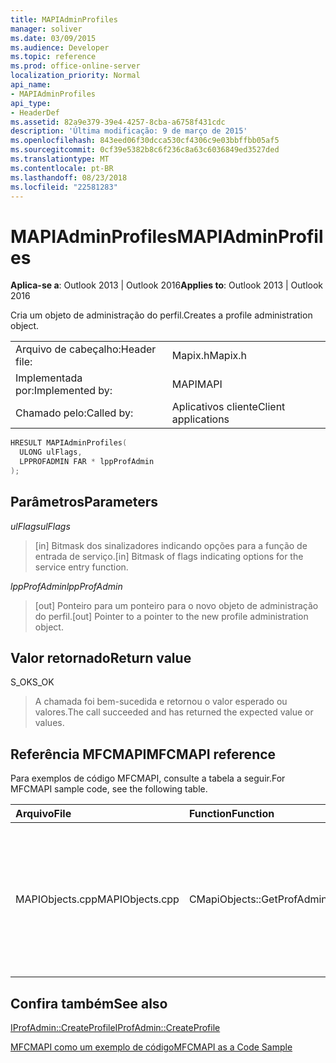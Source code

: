 ```yaml
---
title: MAPIAdminProfiles
manager: soliver
ms.date: 03/09/2015
ms.audience: Developer
ms.topic: reference
ms.prod: office-online-server
localization_priority: Normal
api_name:
- MAPIAdminProfiles
api_type:
- HeaderDef
ms.assetid: 82a9e379-39e4-4257-8cba-a6758f431cdc
description: 'Última modificação: 9 de março de 2015'
ms.openlocfilehash: 843eed06f30dcca530cf4306c9e03bbffbb05af5
ms.sourcegitcommit: 0cf39e5382b8c6f236c8a63c6036849ed3527ded
ms.translationtype: MT
ms.contentlocale: pt-BR
ms.lasthandoff: 08/23/2018
ms.locfileid: "22581283"
---
```

# <a name="mapiadminprofiles"></a><span data-ttu-id="4c113-103">MAPIAdminProfiles</span><span class="sxs-lookup"><span data-stu-id="4c113-103">MAPIAdminProfiles</span></span>

  
  
<span data-ttu-id="4c113-104">**Aplica-se a**: Outlook 2013 | Outlook 2016</span><span class="sxs-lookup"><span data-stu-id="4c113-104">**Applies to**: Outlook 2013 | Outlook 2016</span></span> 
  
<span data-ttu-id="4c113-105">Cria um objeto de administração do perfil.</span><span class="sxs-lookup"><span data-stu-id="4c113-105">Creates a profile administration object.</span></span> 
  
|||
|:-----|:-----|
|<span data-ttu-id="4c113-106">Arquivo de cabeçalho:</span><span class="sxs-lookup"><span data-stu-id="4c113-106">Header file:</span></span>  <br/> |<span data-ttu-id="4c113-107">Mapix.h</span><span class="sxs-lookup"><span data-stu-id="4c113-107">Mapix.h</span></span>  <br/> |
|<span data-ttu-id="4c113-108">Implementada por:</span><span class="sxs-lookup"><span data-stu-id="4c113-108">Implemented by:</span></span>  <br/> |<span data-ttu-id="4c113-109">MAPI</span><span class="sxs-lookup"><span data-stu-id="4c113-109">MAPI</span></span>  <br/> |
|<span data-ttu-id="4c113-110">Chamado pelo:</span><span class="sxs-lookup"><span data-stu-id="4c113-110">Called by:</span></span>  <br/> |<span data-ttu-id="4c113-111">Aplicativos cliente</span><span class="sxs-lookup"><span data-stu-id="4c113-111">Client applications</span></span>  <br/> |
   
```cpp
HRESULT MAPIAdminProfiles(
  ULONG ulFlags,
  LPPROFADMIN FAR * lppProfAdmin
);
```

## <a name="parameters"></a><span data-ttu-id="4c113-112">Parâmetros</span><span class="sxs-lookup"><span data-stu-id="4c113-112">Parameters</span></span>

 <span data-ttu-id="4c113-113">_ulFlags_</span><span class="sxs-lookup"><span data-stu-id="4c113-113">_ulFlags_</span></span>
  
> <span data-ttu-id="4c113-114">[in] Bitmask dos sinalizadores indicando opções para a função de entrada de serviço.</span><span class="sxs-lookup"><span data-stu-id="4c113-114">[in] Bitmask of flags indicating options for the service entry function.</span></span> 
    
 <span data-ttu-id="4c113-115">_lppProfAdmin_</span><span class="sxs-lookup"><span data-stu-id="4c113-115">_lppProfAdmin_</span></span>
  
> <span data-ttu-id="4c113-116">[out] Ponteiro para um ponteiro para o novo objeto de administração do perfil.</span><span class="sxs-lookup"><span data-stu-id="4c113-116">[out] Pointer to a pointer to the new profile administration object.</span></span>
    
## <a name="return-value"></a><span data-ttu-id="4c113-117">Valor retornado</span><span class="sxs-lookup"><span data-stu-id="4c113-117">Return value</span></span>

<span data-ttu-id="4c113-118">S_OK</span><span class="sxs-lookup"><span data-stu-id="4c113-118">S_OK</span></span> 
  
> <span data-ttu-id="4c113-119">A chamada foi bem-sucedida e retornou o valor esperado ou valores.</span><span class="sxs-lookup"><span data-stu-id="4c113-119">The call succeeded and has returned the expected value or values.</span></span>
    
## <a name="mfcmapi-reference"></a><span data-ttu-id="4c113-120">Referência MFCMAPI</span><span class="sxs-lookup"><span data-stu-id="4c113-120">MFCMAPI reference</span></span>

<span data-ttu-id="4c113-121">Para exemplos de código MFCMAPI, consulte a tabela a seguir.</span><span class="sxs-lookup"><span data-stu-id="4c113-121">For MFCMAPI sample code, see the following table.</span></span>
  
|<span data-ttu-id="4c113-122">**Arquivo**</span><span class="sxs-lookup"><span data-stu-id="4c113-122">**File**</span></span>|<span data-ttu-id="4c113-123">**Function**</span><span class="sxs-lookup"><span data-stu-id="4c113-123">**Function**</span></span>|<span data-ttu-id="4c113-124">**Comment**</span><span class="sxs-lookup"><span data-stu-id="4c113-124">**Comment**</span></span>|
|:-----|:-----|:-----|
|<span data-ttu-id="4c113-125">MAPIObjects.cpp</span><span class="sxs-lookup"><span data-stu-id="4c113-125">MAPIObjects.cpp</span></span>  <br/> |<span data-ttu-id="4c113-126">CMapiObjects::GetProfAdmin</span><span class="sxs-lookup"><span data-stu-id="4c113-126">CMapiObjects::GetProfAdmin</span></span>  <br/> |<span data-ttu-id="4c113-127">MFCMAPI usa o método **MAPIAdminProfiles** para obter o objeto de administração do perfil.</span><span class="sxs-lookup"><span data-stu-id="4c113-127">MFCMAPI uses the **MAPIAdminProfiles** method to get the profile administration object.</span></span>  <br/> |
   
## <a name="see-also"></a><span data-ttu-id="4c113-128">Confira também</span><span class="sxs-lookup"><span data-stu-id="4c113-128">See also</span></span>



[<span data-ttu-id="4c113-129">IProfAdmin::CreateProfile</span><span class="sxs-lookup"><span data-stu-id="4c113-129">IProfAdmin::CreateProfile</span></span>](iprofadmin-createprofile.md)


[<span data-ttu-id="4c113-130">MFCMAPI como um exemplo de código</span><span class="sxs-lookup"><span data-stu-id="4c113-130">MFCMAPI as a Code Sample</span></span>](mfcmapi-as-a-code-sample.md)


